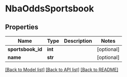 # NbaOddsSportsbook

## Properties
Name | Type | Description | Notes
------------ | ------------- | ------------- | -------------
**sportsbook_id** | **int** |  | [optional] 
**name** | **str** |  | [optional] 

[[Back to Model list]](../README.md#documentation-for-models) [[Back to API list]](../README.md#documentation-for-api-endpoints) [[Back to README]](../README.md)

